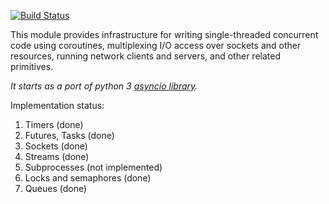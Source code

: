 [![Build Status](https://travis-ci.org/dcarp/asynchronous.png?branch=master)](https://travis-ci.org/dcarp/asynchronous)

This module provides infrastructure for writing single-threaded concurrent code using coroutines, multiplexing I/O access over sockets and other resources, running network clients and servers, and other related primitives.

*It starts as a port of python 3 [asyncio library](https://docs.python.org/3/library/asyncio.html).*

Implementation status:

1. Timers (done)
2. Futures, Tasks (done)
3. Sockets (done)
4. Streams (done)
5. Subprocesses (not implemented)
6. Locks and semaphores (done)
7. Queues (done)
